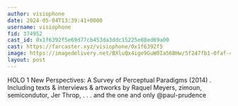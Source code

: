 ```yaml
---
author: visiophone
date: 2024-05-04T13:39:41+0000
username: visiophone
fid: 374952
cast_id: 0x1f6392f5e69d77cb453da3ddc15225e08ed69a00
cast: https://farcaster.xyz/visiophone/0x1f6392f5
image: https://imagedelivery.net/BXluQx4ige9GuW0Ia56BHw/5f247fb1-0faf-4aca-cd6f-ba8433084e00/original
layout: post
---
```


HOLO 1
New Perspectives: A Survey of Perceptual Paradigms (2014)
.
Including texts & interviews & artworks by Raquel Meyers, zimoun, semicondutor, Jer Throp, . . . and the one and only @paul-prudence

<img src='https://imagedelivery.net/BXluQx4ige9GuW0Ia56BHw/5f247fb1-0faf-4aca-cd6f-ba8433084e00/original' alt='' referrerpolicy='no-referrer'/>
